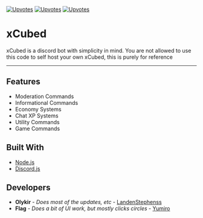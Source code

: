 [![Upvotes](https://top.gg/api/widget/upvotes/626630111004852224.svg?noavatar=true)](https://top.gg/bot/626630111004852224)
[![Upvotes](https://top.gg/api/widget/status/626630111004852224.svg?noavatar=true)](https://top.gg/bot/626630111004852224)
[![Upvotes](https://top.gg/api/widget/lib/626630111004852224.svg?noavatar=true)](https://top.gg/bot/626630111004852224)
# xCubed
xCubed is a discord bot with simplicity in mind. You are not allowed to use this code to self host your own xCubed, this is purely for reference
- - -
## Features
- Moderation Commands 
- Informational Commands
- Economy Systems
- Chat XP Systems
- Utility Commands
- Game Commands


## Built With
- [Node.js](https://nodejs.org/)
- [Discord.js](https://discord.js.org)

## Developers
- **Olykir** - *Does most of the updates, etc* - [LandenStephenss](https://github.com/LandenStephenss)
- **Flag** - *Does a bit of UI work, but mostly clicks circles* - [Yumiro](https://github.com/Yumiro)